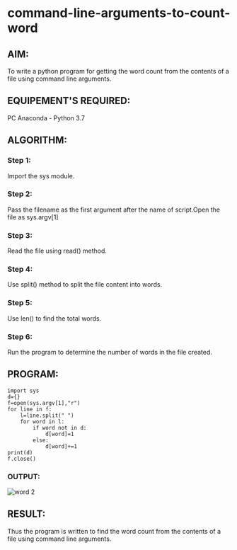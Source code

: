 # command-line-arguments-to-count-word
## AIM:
To write a python program for getting the word count from the contents of a file using command line arguments.
## EQUIPEMENT'S REQUIRED: 
PC
Anaconda - Python 3.7
## ALGORITHM: 
### Step 1:
Import the sys module.
### Step 2: 
 Pass the filename as the first argument after the name of script.Open the file as sys.argv[1]
### Step 3: 
Read the file using read() method.
### Step 4:  
Use split() method to split the file content into words.
### Step 5: 
Use len() to find the total words.
### Step 6: 
Run the program to determine the number of words in the file created.
## PROGRAM:
```
import sys
d={}
f=open(sys.argv[1],"r")
for line in f:
    l=line.split(" ")
    for word in l:
        if word not in d:
            d[word]=1
        else:
            d[word]+=1
print(d)
f.close()
```

### OUTPUT:
![word 2](https://user-images.githubusercontent.com/119560349/215337559-3614261a-df8d-46c9-b451-53abb006171a.png)



## RESULT:
Thus the program is written to find the word count from the contents of a file using command line arguments.
